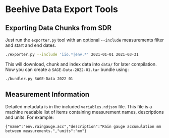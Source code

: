 # Beehive Data Export Tools

## Exporting Data Chunks from SDR

Just run the `exporter.py` tool with an optional `--include` measurements filter and start and end dates.

```sh
./exporter.py --include 'iio.*|env.*' 2021-01-01 2021-03-31
```

This will download, chunk and index data into `data/` for later compilation. Now you can create a `SAGE-Data-2022-01.tar` bundle using:

```sh
./bundler.py SAGE-Data 2022 01
```

## Measurement Information

Detailed metadata is in the included `variables.ndjson` file. This file is a machine readable list of items
containing measurement names, descriptions and units. For example:

```
{"name":"env.raingauge.acc","description":"Rain gauge accumulation mm between measurements.","units":"mm"}
```
